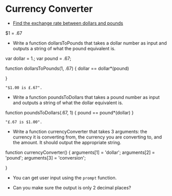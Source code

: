# Currency Converter

* [Find the exchange rate between dollars and pounds](http://www.bloomberg.com/quote/GBPUSD:CUR)

$1 = .67

* Write a function dollarsToPounds that takes a dollar number as input and outputs a string of what the pound equivalent is.

var dollar = 1.;
var pound = .67;

function dollarsToPounds(1, .67) {
    dollar == dollar*(pound)

}

`"$1.00 is £.67".`

* Write a function poundsToDollars that takes a pound number as input and outputs a string of what the dollar equivalent is.

function poundsToDollars(.67, 1) {
        pound == pound*(dollar)
}

`"£.67 is $1.00".`

* Write a function currencyConverter that takes 3 arguments: the currency it is converting from, the currency you are converting to, and the amount. It should output the appropriate string.

function currencyConverter() {
    arguments[1] = 'dollar';
    arguments[2] = 'pound';
    arguments[3] = 'conversion';


}

* You can get user input using the `prompt` function.

* Can you make sure the output is only 2 decimal places?

